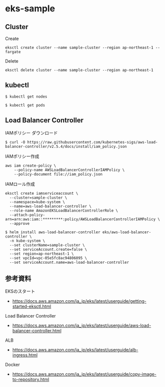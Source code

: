 # eks-sample

## Cluster
Create
```
eksctl create cluster --name sample-cluster --region ap-northeast-1 --fargate
```

Delete
```
eksctl delete cluster --name sample-cluster --region ap-northeast-1
```

## kubectl
```
$ kubectl get nodes

$ kubectl get pods
```

## Load Balancer Controller

IAMポリシー ダウンロード
```
$ curl -O https://raw.githubusercontent.com/kubernetes-sigs/aws-load-balancer-controller/v2.5.4/docs/install/iam_policy.json
```

IAMポリシー作成
```
aws iam create-policy \
    --policy-name AWSLoadBalancerControllerIAMPolicy \
    --policy-document file://iam_policy.json
```

IAMロール作成
```
eksctl create iamserviceaccount \
  --cluster=sample-cluster \
  --namespace=kube-system \
  --name=aws-load-balancer-controller \
  --role-name AmazonEKSLoadBalancerControllerRole \
  --attach-policy-arn=arn:aws:iam::*********:policy/AWSLoadBalancerControllerIAMPolicy \
  --approve
```

```
$ helm install aws-load-balancer-controller eks/aws-load-balancer-controller \
  -n kube-system \
  --set clusterName=sample-cluster \
  --set serviceAccount.create=false \
  --set region=ap-northeast-1 \
  --set vpcId=vpc-05e5fc8ac94806095 \
  --set serviceAccount.name=aws-load-balancer-controller
```

## 参考資料
EKSのスタート
- https://docs.aws.amazon.com/ja_jp/eks/latest/userguide/getting-started-eksctl.html

Load Balancer Controller
- https://docs.aws.amazon.com/ja_jp/eks/latest/userguide/aws-load-balancer-controller.html

ALB
- https://docs.aws.amazon.com/ja_jp/eks/latest/userguide/alb-ingress.html

Docker
- https://docs.aws.amazon.com/ja_jp/eks/latest/userguide/copy-image-to-repository.html
